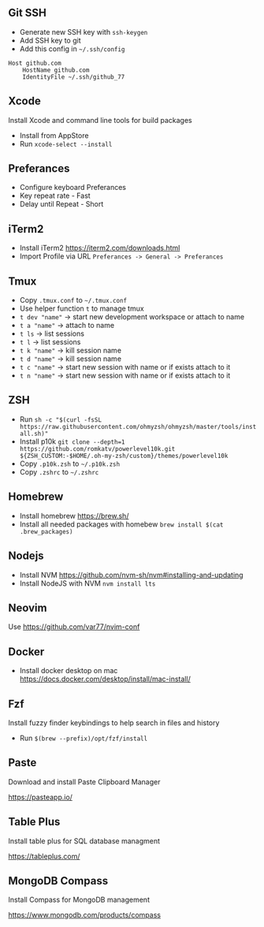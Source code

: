## Git SSH
- Generate new SSH key with `ssh-keygen`
- Add SSH key to git
- Add this config in `~/.ssh/config`

```
Host github.com
	HostName github.com
	IdentityFile ~/.ssh/github_77
```

## Xcode
Install Xcode and command line tools for build packages
- Install from AppStore
- Run `xcode-select --install`

## Preferances
- Configure keyboard Preferances
- Key repeat rate - Fast
- Delay until Repeat - Short

## iTerm2
- Install iTerm2 https://iterm2.com/downloads.html
- Import Profile via URL `Preferances -> General -> Preferances`

## Tmux
- Copy `.tmux.conf` to `~/.tmux.conf`
- Use helper function `t` to manage tmux 
- `t dev "name"` -> start new development workspace or attach to name
- `t a "name"` -> attach to name
- `t ls` -> list sessions
- `t l` -> list sessions
- `t k "name"` -> kill session name
- `t d "name"` -> kill session name
- `t c "name"` -> start new session with name or if exists attach to it
- `t n "name"` -> start new session with name or if exists attach to it

## ZSH
- Run `sh -c "$(curl -fsSL https://raw.githubusercontent.com/ohmyzsh/ohmyzsh/master/tools/install.sh)"`
- Install p10k `git clone --depth=1 https://github.com/romkatv/powerlevel10k.git ${ZSH_CUSTOM:-$HOME/.oh-my-zsh/custom}/themes/powerlevel10k`
- Copy `.p10k.zsh` to `~/.p10k.zsh`
- Copy `.zshrc` to `~/.zshrc`

## Homebrew
- Install homebrew https://brew.sh/
- Install all needed packages with homebew
`brew install $(cat .brew_packages)`

## Nodejs
- Install NVM https://github.com/nvm-sh/nvm#installing-and-updating
- Install NodeJS with NVM `nvm install lts`

## Neovim
Use https://github.com/var77/nvim-conf

## Docker
- Install docker desktop on mac https://docs.docker.com/desktop/install/mac-install/

## Fzf
Install fuzzy finder keybindings to help search in files and history
- Run `$(brew --prefix)/opt/fzf/install`

## Paste
Download and install Paste Clipboard Manager

https://pasteapp.io/

## Table Plus
Install table plus for SQL database managment

https://tableplus.com/

## MongoDB Compass
Install Compass for MongoDB management

https://www.mongodb.com/products/compass
